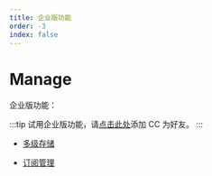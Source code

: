 ```yaml
---
title: 企业版功能
order: -3
index: false
---
```


# Manage

企业版功能：

:::tip
试用企业版功能，请[点击此处](https://dl.cnosdb.com/contact/u.jpg)添加 CC 为好友。
:::

- [多级存储](../manage/tiered_storage.md)

- [订阅管理](../manage/subscriptions.md)